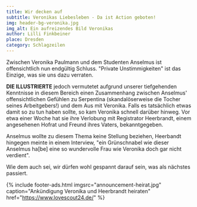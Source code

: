 ```yaml
---
title: Wir decken auf
subtitle: Veronikas Liebesleben - Da ist Action geboten!
img: header-bg-veronika.jpg
img_alt: Ein aufreizendes Bild Veronikas
author: Lilli Finkbeiner
place: Dresden
category: Schlagzeilen
---
```


Zwischen Veronika Paulmann und dem Studenten Anselmus ist offensichtlich nun endgültig Schluss. "Private Unstimmigkeiten" ist das Einzige, was sie uns dazu verraten.

**DIE ILLUSTRIERTE** jedoch vermutetet aufgrund unserer tiefgehenden Kenntnisse in diesem Bereich einen Zusammenhang zwischen Anselmus' offensichtlichen Gefühlen zu Serpentina (skandalöserweise die Tocher seines Arbeitgebers!) und dem Aus mit Veronika. Falls es tatsächlich etwas damit so zu tun haben sollte, so kam Veronika schnell darüber hinweg. Vor etwa einer Woche hat sie ihre Verlobung mit Registrator Heerbrandt, einem angesehenen Hofrat und Freund ihres Vaters, bekanntgegeben.

Anselmus wollte zu diesem Thema keine Stellung beziehen, Heerbandt hingegen meinte in einem Interview, "ein Grünschnabel wie dieser Anselmus ha[be] eine so wundervolle Frau wie Veronika doch gar nicht verdient".

Wie dem auch sei, wir dürfen wohl gespannt darauf sein, was als nächstes passiert.

{% include footer-ads.html 
  imgsrc="announcement-heirat.jpg"
  caption="Ankündigung Veronika und Heerbrandt heiraten"
  href="https://www.lovescout24.de/"
%}
<!-- https://de.wikipedia.org/wiki/Lincke%E2%80%99sches_Bad -->
<!-- http://www.imdb.com/name/nm1312584/ -->
<!-- https://www.saechsische-dampfschiffahrt.de/fahrten/ueberblick/ -->
<!-- http://daskaffeehaus.us/ -->
<!-- https://die-illustrierte.github.io/ -->
<!-- http://rvwg.de/home/ REMOVE ARCHIVARIUS -->
<!-- https://www.lovescout24.de/ -->
<!-- http://azon.xarch.at/framez.htm -->
